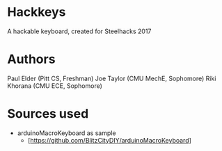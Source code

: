 # Hackkeys
A hackable keyboard, created for Steelhacks 2017

# Authors
Paul Elder   (Pitt CS, Freshman)
Joe Taylor   (CMU MechE, Sophomore)
Riki Khorana (CMU ECE, Sophomore)

# Sources used
- arduinoMacroKeyboard as sample
  - [https://github.com/BlitzCityDIY/arduinoMacroKeyboard]
